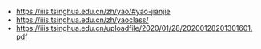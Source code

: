 - https://iiis.tsinghua.edu.cn/zh/yao/#yao-jianjie
- https://iiis.tsinghua.edu.cn/zh/yaoclass/
- https://iiis.tsinghua.edu.cn/uploadfile/2020/01/28/20200128201301601.pdf